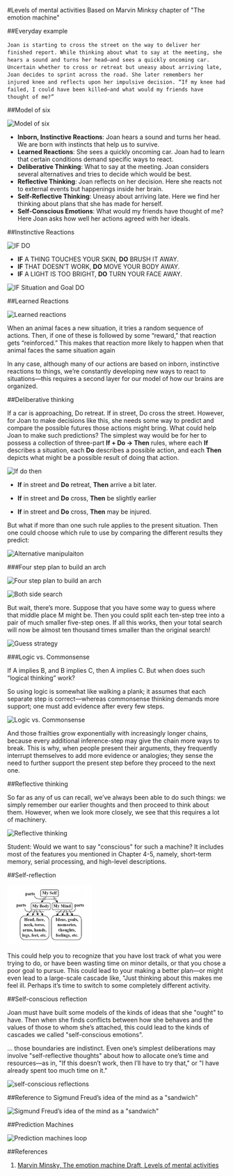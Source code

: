 #Levels of mental activities
Based on Marvin Minksy chapter of "The emotion machine"

##Everyday example

`Joan is starting to cross the street on the way to deliver her finished report. While thinking about what to say at the meeting, she hears a sound and turns her head—and sees a quickly oncoming car. Uncertain whether to cross or retreat but uneasy about arriving late, Joan decides to sprint across the road. She later remembers her injured knee and reflects upon her impulsive decision. “If my knee had failed, I could have been killed—and what would my friends have thought of me?”`

##Model of six

![Model of six](http://web.media.mit.edu/~minsky/E5/eb5_files/image001.png)

* **Inborn, Instinctive Reactions**: Joan hears a sound and turns her head. We are born with instincts that help us to survive.
* **Learned Reactions**: She sees a quickly oncoming car. Joan had to learn that certain conditions demand specific ways to react.
* **Deliberative Thinking**: What to say at the meeting. Joan considers several alternatives and tries to decide which would be best.
* **Reflective Thinking**: Joan reflects on her decision. Here she reacts not to external events but happenings inside her brain.
* **Self-Reflective Thinking**: Uneasy about arriving late. Here we find her thinking about plans that she has made for herself.
* **Self-Conscious Emotions**: What would my friends have thought of me? Here Joan asks how well her actions agreed with her ideals.

##Instinctive Reactions

![IF DO](http://web.media.mit.edu/~minsky/E5/eb5_files/image002.png)

* **IF** A THING TOUCHES YOUR SKIN, **DO** BRUSH IT AWAY.
* **IF** THAT DOESN’T WORK, **DO** MOVE YOUR BODY AWAY.
* **IF** A LIGHT IS TOO BRIGHT, **DO** TURN YOUR FACE AWAY.

![IF Situation and Goal DO](http://web.media.mit.edu/~minsky/E5/eb5_files/image003.png)

##Learned Reactions

![Learned reactions](http://web.media.mit.edu/~minsky/E5/eb5_files/image005.png)

When an animal faces a new situation, it tries a random sequence of actions. Then, if one of these is followed by some “reward,” that reaction gets “reinforced.” This makes that reaction more likely to happen when that animal faces the same situation again

In any case, although many of our actions are based on inborn, instinctive reactions to things, we’re constantly developing new ways to react to situations—this requires a second layer for our model of how our brains are organized.

##Deliberative thinking

If a car is approaching, Do retreat. If in street, Do cross the street. However, for Joan to make decisions like this, she needs some way to predict and compare the possible futures those actions might bring. What could help Joan to make such predictions? The simplest way would be for her to possess a collection of three-part **If + Do -> Then** rules, where each **If** describes a situation, each **Do** describes a possible action, and each **Then** depicts what might be a possible result of doing that action.

![If do then](http://web.media.mit.edu/~minsky/E5/eb5_files/image007.png)

* **If** in street and **Do** retreat, **Then** arrive a bit later.

* **If** in street and **Do** cross, **Then** be slightly earlier

* **If** in street and **Do** cross, **Then** may be injured.

But what if more than one such rule applies to the present situation. Then one could choose which rule to use by comparing the different results they predict:

![Alternative manipulaiton](http://web.media.mit.edu/~minsky/E5/eb5_files/image008.png)

###Four step plan to build an arch

![Four step plan to build an arch](http://web.media.mit.edu/~minsky/E5/eb5_files/image012.png)

![Both side search](http://web.media.mit.edu/~minsky/E5/eb5_files/image018.png)

But wait, there’s more. Suppose that you have some way to guess where that middle place M might be. Then you could split each ten-step tree into a pair of much smaller five-step ones. If all this works, then your total search will now be almost ten thousand times smaller than the original search!

![Guess strategy](http://web.media.mit.edu/~minsky/E5/eb5_files/image019.png)

###Logic vs. Commonsense

If A implies B, and B implies C, then A implies C. But when does such “logical thinking” work?

So using logic is somewhat like walking a plank; it assumes that each separate step is correct—whereas commonsense thinking demands more support; one must add evidence after every few steps.

![Logic vs. Commonsense](http://web.media.mit.edu/~minsky/E5/eb5_files/image020.png)

And those frailties grow exponentially with increasingly longer chains, because every additional inference-step may give the chain more ways to break. This is why, when people present their arguments, they frequently interrupt themselves to add more evidence or analogies; they sense the need to further support the present step before they proceed to the next one.

##Reflective thinking

So far as any of us can recall, we’ve always been able to do such things: we simply remember our earlier thoughts and then proceed to think about them. However, when we look more closely, we see that this requires a lot of machinery.

![Reflective thinking](http://web.media.mit.edu/~minsky/E5/eb5_files/image022.png)

Student: Would we want to say "conscious" for such a machine? It includes most of the features you mentioned in Chapter 4-5, namely, short-term memory, serial processing, and high-level descriptions.

##Self-reflection

![Self-reflection](figure18_self_reflections.png)

This could help you to recognize that you have lost track of what you were trying to do, or have been wasting time on minor details, or that you chose a poor goal to pursue. This could lead to your making a better plan—or might even lead to a large-scale cascade like, "Just thinking about this makes me feel ill. Perhaps it’s time to switch to some completely different activity.

##Self-conscious reflection

Joan must have built some models of the kinds of ideas that she "ought" to have. Then when she finds conflicts between how she behaves and the values of those to whom she’s attached, this could lead to the kinds of cascades we called "self-conscious emotions".

... those boundaries are indistinct. Even one’s simplest deliberations may involve "self-reflective thoughts" about how to allocate one’s time and resources—as in, "If this doesn’t work, then I’ll have to try that," or "I have already spent too much time on it."

![self-conscious reflections](http://web.media.mit.edu/~minsky/E5/eb5_files/image024.png)

##Reference to Sigmund Freud’s idea of the mind as a "sandwich"

![Sigmund Freud’s idea of the mind as a "sandwich"](http://web.media.mit.edu/~minsky/E5/eb5_files/image025.png)

##Prediction Machines

![Prediction machines loop](http://web.media.mit.edu/~minsky/E5/eb5_files/image046.png)

##References

1. [Marvin Minsky, The emotion machine Draft, Levels of mental activities](http://web.media.mit.edu/~minsky/E5/eb5.html)
